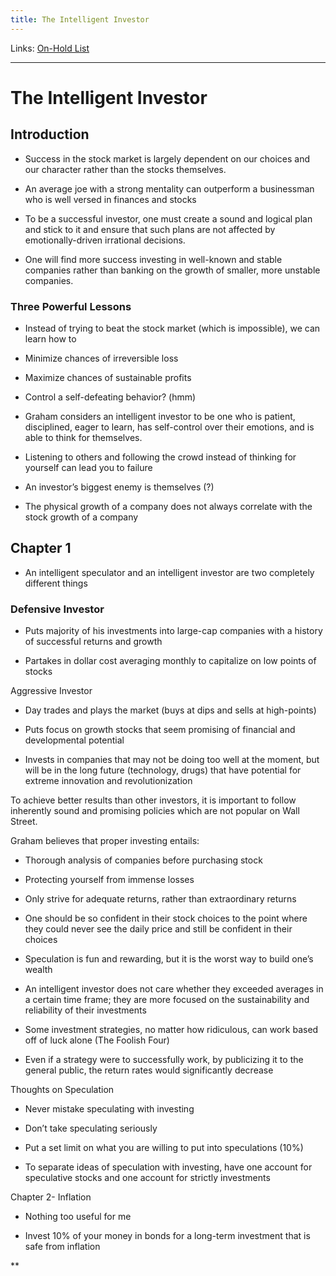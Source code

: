 ```yaml
---
title: The Intelligent Investor
---
```

Links: [On-Hold List](out/on-hold-list.md)
___
# The Intelligent Investor

## Introduction

-   Success in the stock market is largely dependent on our choices and our character rather than the stocks themselves.
    

-   An average joe with a strong mentality can outperform a businessman who is well versed in finances and stocks
    

-   To be a successful investor, one must create a sound and logical plan and stick to it and ensure that such plans are not affected by emotionally-driven irrational decisions.
    
-   One will find more success investing in well-known and stable companies rather than banking on the growth of smaller, more unstable companies.
    

### Three Powerful Lessons

-   Instead of trying to beat the stock market (which is impossible), we can learn how to
    

-   Minimize chances of irreversible loss
    
-   Maximize chances of sustainable profits
    
-   Control a self-defeating behavior? (hmm)
    

  

-   Graham considers an intelligent investor to be one who is patient, disciplined, eager to learn, has self-control over their emotions, and is able to think for themselves.
    
-   Listening to others and following the crowd instead of thinking for yourself can lead you to failure
    
-   An investor’s biggest enemy is themselves (?)
    
-   The physical growth of a company does not always correlate with the stock growth of a company
    

## Chapter 1

-   An intelligent speculator and an intelligent investor are two completely different things
    

### Defensive Investor

-   Puts majority of his investments into large-cap companies with a history of successful returns and growth
    
-   Partakes in dollar cost averaging monthly to capitalize on low points of stocks  
      
    

Aggressive Investor

-   Day trades and plays the market (buys at dips and sells at high-points)
    
-   Puts focus on growth stocks that seem promising of financial and developmental potential
    
-   Invests in companies that may not be doing too well at the moment, but will be in the long future (technology, drugs) that have potential for extreme innovation and revolutionization
    

  

To achieve better results than other investors, it is important to follow inherently sound and promising policies which are not popular on Wall Street.

  

Graham believes that proper investing entails:

-   Thorough analysis of companies before purchasing stock
    
-   Protecting yourself from immense losses
    
-   Only strive for adequate returns, rather than extraordinary returns
    

  

-   One should be so confident in their stock choices to the point where they could never see the daily price and still be confident in their choices
    
-   Speculation is fun and rewarding, but it is the worst way to build one’s wealth
    
-   An intelligent investor does not care whether they exceeded averages in a certain time frame; they are more focused on the sustainability and reliability of their investments
    

-   Some investment strategies, no matter how ridiculous, can work based off of luck alone (The Foolish Four)
    
-   Even if a strategy were to successfully work, by publicizing it to the general public, the return rates would significantly decrease
    

Thoughts on Speculation

-   Never mistake speculating with investing
    
-   Don’t take speculating seriously
    
-   Put a set limit on what you are willing to put into speculations (10%)
    
-   To separate ideas of speculation with investing, have one account for speculative stocks and one account for strictly investments
    

  

Chapter 2- Inflation

-   Nothing too useful for me
    
-   Invest 10% of your money in bonds for a long-term investment that is safe from inflation
    

**